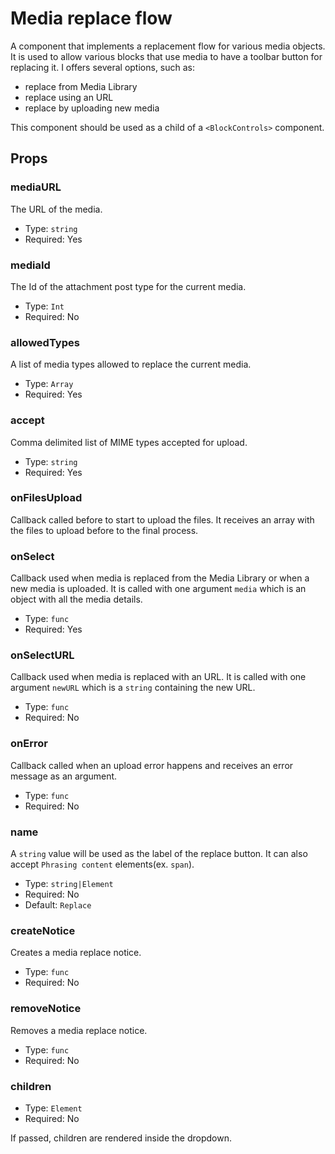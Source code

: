 # Media replace flow

A component that implements a replacement flow for various media objects. It is used to allow various blocks that use media to have a toolbar button for replacing it. I offers several options, such as:

-   replace from Media Library
-   replace using an URL
-   replace by uploading new media

This component should be used as a child of a `<BlockControls>` component.

## Props

### mediaURL

The URL of the media.

-   Type: `string`
-   Required: Yes

### mediaId

The Id of the attachment post type for the current media.

-   Type: `Int`
-   Required: No

### allowedTypes

A list of media types allowed to replace the current media.

-   Type: `Array`
-   Required: Yes

### accept

Comma delimited list of MIME types accepted for upload.

-   Type: `string`
-   Required: Yes

### onFilesUpload

Callback called before to start to upload the files. It receives an array with the files to upload before to the final process.

### onSelect

Callback used when media is replaced from the Media Library or when a new media is uploaded. It is called with one argument `media` which is an object with all the media details.

-   Type: `func`
-   Required: Yes

### onSelectURL

Callback used when media is replaced with an URL. It is called with one argument `newURL` which is a `string` containing the new URL.

-   Type: `func`
-   Required: No

### onError

Callback called when an upload error happens and receives an error message as an argument.

-   Type: `func`
-   Required: No

### name

A `string` value will be used as the label of the replace button. It can also accept `Phrasing content` elements(ex. `span`).

-   Type: `string|Element`
-   Required: No
-   Default: `Replace`

### createNotice

Creates a media replace notice.

-   Type: `func`
-   Required: No

### removeNotice

Removes a media replace notice.

-   Type: `func`
-   Required: No

### children

-   Type: `Element`
-   Required: No

If passed, children are rendered inside the dropdown.
